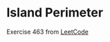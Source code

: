 # Island Perimeter
Exercise 463 from [LeetCode](https://leetcode.com/problems/island-perimeter/description/)